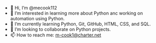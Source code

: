 - 👋 Hi, I’m @mecook112
- 👀 I’m interested in learning more about Python anc working on automation using Python.
- 🌱 I’m currently learning Python, Git, GitHub, HTML, CSS, and SQL.
- 💞️ I’m looking to collaborate on Python projects.
- 📫 How to reach me: m-cook1@charter.net

<!---
mecook112/mecook112 is a ✨ special ✨ repository because its `README.md` (this file) appears on your GitHub profile.
You can click the Preview link to take a look at your changes.
--->

